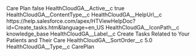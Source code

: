 <?xml version="1.0" encoding="UTF-8"?>
<CustomMetadata xmlns="http://soap.sforce.com/2006/04/metadata" xmlns:xsi="http://www.w3.org/2001/XMLSchema-instance" xmlns:xsd="http://www.w3.org/2001/XMLSchema">
    <label>Care Plan</label>
    <protected>false</protected>
    <values>
        <field>HealthCloudGA__Active__c</field>
        <value xsi:type="xsd:boolean">true</value>
    </values>
    <values>
        <field>HealthCloudGA__ContentType__c</field>
        <value xsi:nil="true"/>
    </values>
    <values>
        <field>HealthCloudGA__HelpUrl__c</field>
        <value xsi:type="xsd:string">https://help.salesforce.com/apex/HTViewHelpDoc?id=Create_tasks.htm&amp;language=en_US</value>
    </values>
    <values>
        <field>HealthCloudGA__IconPath__c</field>
        <value xsi:type="xsd:string">knowledge_base</value>
    </values>
    <values>
        <field>HealthCloudGA__Label__c</field>
        <value xsi:type="xsd:string">Create Tasks Related to Your Patients and Their Care</value>
    </values>
    <values>
        <field>HealthCloudGA__SortOrder__c</field>
        <value xsi:type="xsd:double">5.0</value>
    </values>
    <values>
        <field>HealthCloudGA__Type__c</field>
        <value xsi:type="xsd:string">CarePlan</value>
    </values>
</CustomMetadata>
